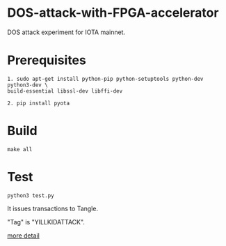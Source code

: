 # DOS-attack-with-FPGA-accelerator
DOS attack experiment for IOTA mainnet.

# Prerequisites

```
1. sudo apt-get install python-pip python-setuptools python-dev python3-dev \ 
build-essential libssl-dev libffi-dev

2. pip install pyota
```

# Build

```
make all
```



# Test

```
python3 test.py
```

It issues transactions to Tangle.

"Tag" is "YILLKIDATTACK".



[more detail](https://hackmd.io/s/SkffgwLw7)
